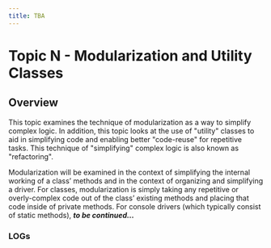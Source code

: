 ```yaml
---
title: TBA
---
```

# Topic N - Modularization and Utility Classes

## Overview

This topic examines the technique of modularization as a way to simplify complex logic. In addition, this topic looks at the use of "utility" classes to aid in simplifying code and enabling better "code-reuse" for repetitive tasks. This technique of "simplifying" complex logic is also known as "refactoring".

Modularization will be examined in the context of simplifying the internal working of a class’ methods and in the context of organizing and simplifying a driver. For classes, modularization is simply taking any repetitive or overly-complex code out of the class’ existing methods and placing that code inside of private methods. For console drivers (which typically consist of static methods), ***to be continued...***

### LOGs
